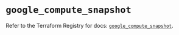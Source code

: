 # `google_compute_snapshot`

Refer to the Terraform Registry for docs: [`google_compute_snapshot`](https://registry.terraform.io/providers/hashicorp/google/5.29.1/docs/resources/compute_snapshot).
